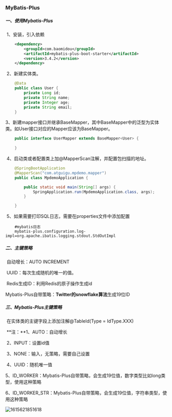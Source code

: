 ### MyBatis-Plus

##### 一、使用Mybatis-Plus

​	1、安装，引入依赖

~~~xml
    <dependency>
        <groupId>com.baomidou</groupId>
        <artifactId>mybatis-plus-boot-starter</artifactId>
        <version>3.4.2</version>
    </dependency>
~~~

​	2、新建实体类。

~~~java
	@Data
    public class User {
        private Long id;
        private String name;
        private Integer age;
        private String email;
    }
~~~

​	3、新建mapper接口并继承BaseMapper<T>，其中BaseMapper中的泛型为实体类。如User接口对应的Mapper应该为BaseMapper<User>。

~~~java
    public interface UserMapper extends BaseMapper<User> {
        
    }
~~~

​	4、启动类或者配置类上加@MapperScan注解，并配置包扫描的地址。

~~~java
    @SpringBootApplication
    @MapperScan("com.atguigu.mpdemo.mapper")
    public class MpdemoApplication {

        public static void main(String[] args) {
            SpringApplication.run(MpdemoApplication.class, args);
        }

    }
~~~

​	5、如果需要打印SQL日志，需要在properties文件中添加配置

~~~properties
	#mybatis日志
	mybatis-plus.configuration.log-impl=org.apache.ibatis.logging.stdout.StdOutImpl
~~~

##### 二、主键策略

​	自动增长：AUTO INCREMENT

​	UUID：每次生成随机的唯一的值。

​	Redis生成ID：利用Redis的原子操作生成id

​	Mybatis-Plus自带策略：**Twitter的snowflake算法**生成19位ID

##### 三、Mybatis-Plus主键策略

​	在实体类的主键字段上添加注解@TableId(Type = IdType.XXX)

​	**注：**1、AUTO：自动增长

​	       2、INPUT：设置id值

​	       3、NONE：输入，无策略，需要自己设置

​	       4、UUID：随机唯一值

​	       5、ID_WORKER：Mybatis-Plus自带策略，会生成19位值，数字类型比如long类型，使用这种策略

​	       6、ID_WORKER_STR：Mybatis-Plus自带策略，会生成19位值，字符串类型，使用这种策略

![1615621851618](C:\Users\lenovo\AppData\Roaming\Typora\typora-user-images\1615621851618.png)